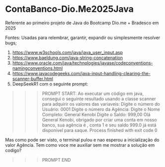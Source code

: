 # ContaBanco-Dio.Me2025Java
Referente ao primeiro projeto de Java do Bootcamp Dio.me + Bradesco em 2025

Fontes:
Usadas para relembrar, garantir, expandir ou simplesmente resolver bugs;
1. https://www.w3schools.com/java/java_user_input.asp
2. https://www.baeldung.com/java-string-concatenation
3. https://www.oracle.com/java/technologies/javase/codeconventions-namingconventions.html
4. https://www.javacodegeeks.com/java-input-handling-clearing-the-scanner-buffer.html
5. DeepSeekR1 com o seguinte prompt:
>>> PROMPT START:
Ao executar um código em java, consegui o seguinte resultado usando a classe scanner para adquirir os valores das variaveis:
Digite o número do Usuário: 
0001
Digite o número da Agência: 
Digite o Nome Completo: 
General Kenobi
Digite o Saldo: 
999,00
Olá General Kenobi, obrigado por criar uma conta em nosso banco, sua agência é , conta 1 e seu saldo 999.0 já está disponível para saque.
Process finished with exit code 0

Mas como pode ser visto, o terminal pulou e nao esperou a inicialização do valor Agência. Tem como voce me auxiliar sem me mostrar a solução em codigo?
>>> PROMPT END
